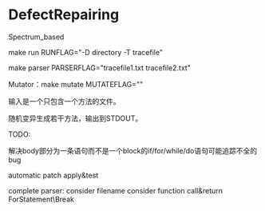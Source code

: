 # DefectRepairing
Spectrum_based

make run RUNFLAG="-D directory -T tracefile"

make parser PARSERFLAG="tracefile1.txt tracefile2.txt"

Mutator：make mutate MUTATEFLAG=""

输入是一个只包含一个方法的文件。

随机变异生成若干方法，输出到STDOUT。


TODO:

解决body部分为一条语句而不是一个block的if/for/while/do语句可能追踪不全的bug


automatic patch apply&test

complete parser:
	consider filename
	consider function call&return
	ForStatement\Break
